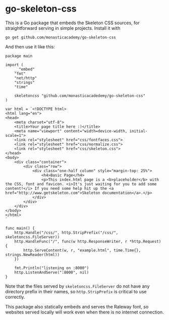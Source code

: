 # go-skeleton-css

This is a Go package that embeds the Skeleton CSS sources, for straightforward serving in simple projects. Install it with

    go get github.com/monasticacademy/go-skeleton-css

And then use it like this:

    package main

    import (
        _ "embed"
        "fmt"
        "net/http"
        "strings"
        "time"

        skeletoncss "github.com/monasticacadedemy/go-skeleton-css"
    )

    var html = `<!DOCTYPE html>
    <html lang="en">
    <head>
        <meta charset="utf-8">
        <title>Your page title here :)</title>
        <meta name="viewport" content="width=device-width, initial-scale=1">
        <link rel="stylesheet" href="css/fontfaces.css">
        <link rel="stylesheet" href="css/normalize.css">
        <link rel="stylesheet" href="css/skeleton.css">
    </head>
    <body>
        <div class="container">
            <div class="row">
                <div class="one-half column" style="margin-top: 25%">
                    <h4>Basic Page</h4>
                    <p>This index.html page is a <b>placeholder</b> with the CSS, font and favicon. <i>It's just waiting for you to add some content!</i> If you need some help hit up the <a href="http://www.getskeleton.com">Skeleton documentation</a>.</p>
                </div>
            </div>
        </div>
    </body>
    </html>
    `

    func main() {
        http.Handle("/css/", http.StripPrefix("/css/", skeletoncss.FileServer))
        http.HandleFunc("/", func(w http.ResponseWriter, r *http.Request) {
            http.ServeContent(w, r, "example.html", time.Time{}, strings.NewReader(html))
        })

        fmt.Println("listening on :8000")
        http.ListenAndServe(":8000", nil)
    }

Note that the files served by `skeletoncss.FileServer` do not have any directory prefix in their names, so `http.StripPrefix` is critical to use correctly.

This package also statically embeds and serves the Raleway font, so websites served locally will work even when there is no internet connection.